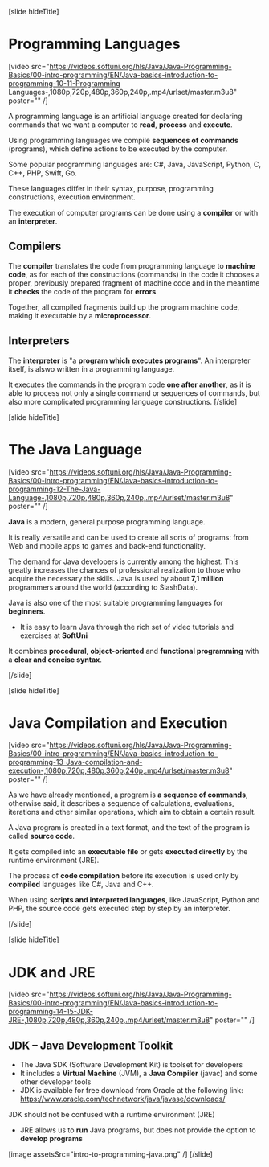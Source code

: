 [slide hideTitle]

# Programming Languages

[video src="https://videos.softuni.org/hls/Java/Java-Programming-Basics/00-intro-programming/EN/Java-basics-introduction-to-programming-10-11-Programming Languages-,1080p,720p,480p,360p,240p,.mp4/urlset/master.m3u8" poster="" /]

A programming language is an artificial language created for declaring commands that we want a computer to **read**, **process** and **execute**.

Using programming languages we compile **sequences of commands** (programs), which define actions to be executed by the computer. 

Some popular programming languages are: C#, Java, JavaScript, Python, C, C++, PHP, Swift, Go. 

These languages differ in their syntax, purpose, programming constructions, execution environment.

The execution of computer programs can be done using a **compiler** or with an **interpreter**.

## Compilers
The **compiler** translates the code from programming language to **machine code**, as for each of the constructions (commands) in the code it chooses a proper, previously prepared fragment of machine code and in the meantime it **checks** the code of the program for **errors**. 

Together, all compiled fragments build up the program machine code, making it executable by a **microprocessor**.

## Interpreters
The **interpreter** is "a **program which executes programs**". An interpreter itself, is alswo written in a programming language. 

It executes the commands in the program code **one after another**, as it is able to process not only a single command or sequences of commands, but also more complicated programming language constructions.
[/slide]

[slide hideTitle]
# The Java Language

[video src="https://videos.softuni.org/hls/Java/Java-Programming-Basics/00-intro-programming/EN/Java-basics-introduction-to-programming-12-The-Java-Language-,1080p,720p,480p,360p,240p,.mp4/urlset/master.m3u8" poster="" /]

**Java** is a modern, general purpose programming language.

It is really versatile and can be used to create all sorts of programs: from Web and mobile apps to games and back-end functionality.

The demand for Java developers is currently among the highest. This greatly increases the chances of professional realization to those who acquire the necessary the skills. Java is used by about **7,1 million** programmers around the world (according to SlashData). 

Java is also one of the most suitable programming languages for **beginners**. 
* It is easy to learn Java through the rich set of video tutorials and exercises at **SoftUni**

It combines **procedural**, **object-oriented** and **functional programming** with a **clear and concise syntax**.

[/slide]

[slide hideTitle]
# Java Compilation and Execution

[video src="https://videos.softuni.org/hls/Java/Java-Programming-Basics/00-intro-programming/EN/Java-basics-introduction-to-programming-13-Java-compilation-and-execution-,1080p,720p,480p,360p,240p,.mp4/urlset/master.m3u8" poster="" /]

As we have already mentioned, a program is **a sequence of commands**, otherwise said, it describes a sequence of calculations, evaluations, iterations and other similar operations, which aim to obtain a certain result.

A Java program is created in a text format, and the text of the program is called **source code**. 

It gets compiled into an **executable file** or gets **executed directly** by the runtime environment (JRE).

The process of **code compilation** before its execution is used only by **compiled** languages like C#, Java and C++. 

When using **scripts and interpreted languages**, like JavaScript, Python and PHP, the source code gets executed step by step by an interpreter.

[/slide]

[slide hideTitle]

# JDK and JRE

[video src="https://videos.softuni.org/hls/Java/Java-Programming-Basics/00-intro-programming/EN/Java-basics-introduction-to-programming-14-15-JDK-JRE-,1080p,720p,480p,360p,240p,.mp4/urlset/master.m3u8" poster="" /]

## JDK – Java Development Toolkit

* The Java SDK (Software Development Kit)  is toolset for developers
* It includes a **Virtual Machine** (JVM), a **Java Compiler** (javac) and some other developer tools
* JDK is available for free download from Oracle at the following link: https://www.oracle.com/technetwork/java/javase/downloads/

JDK should not be confused with a runtime environment (JRE)

* JRE allows us to **run** Java programs, but does not provide the option to **develop programs**

[image assetsSrc="intro-to-programming-java.png" /]
[/slide]
